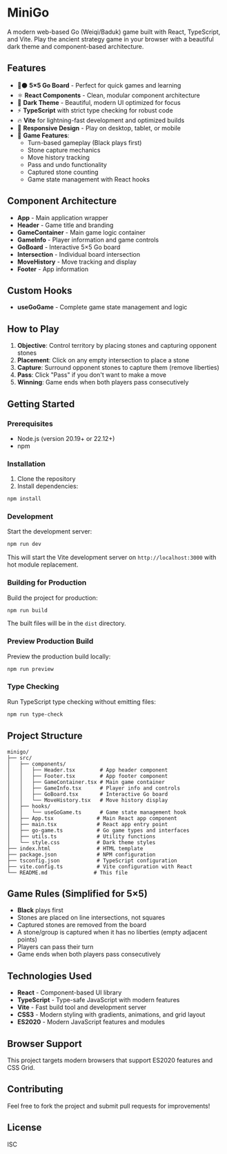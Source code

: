 # MiniGo

A modern web-based Go (Weiqi/Baduk) game built with React, TypeScript, and Vite. Play the ancient strategy game in your browser with a beautiful dark theme and component-based architecture.

## Features

- 🔴⚫ **5×5 Go Board** - Perfect for quick games and learning
- ⚛️ **React Components** - Clean, modular component architecture
- 🎨 **Dark Theme** - Beautiful, modern UI optimized for focus
- ⚡ **TypeScript** with strict type checking for robust code
- 🔥 **Vite** for lightning-fast development and optimized builds
- 📱 **Responsive Design** - Play on desktop, tablet, or mobile
- 🎯 **Game Features**:
  - Turn-based gameplay (Black plays first)
  - Stone capture mechanics
  - Move history tracking
  - Pass and undo functionality
  - Captured stone counting
  - Game state management with React hooks

## Component Architecture

- **App** - Main application wrapper
- **Header** - Game title and branding
- **GameContainer** - Main game logic container
- **GameInfo** - Player information and game controls
- **GoBoard** - Interactive 5×5 Go board
- **Intersection** - Individual board intersection
- **MoveHistory** - Move tracking and display
- **Footer** - App information

## Custom Hooks

- **useGoGame** - Complete game state management and logic

## How to Play

1. **Objective**: Control territory by placing stones and capturing opponent stones
2. **Placement**: Click on any empty intersection to place a stone
3. **Capture**: Surround opponent stones to capture them (remove liberties)
4. **Pass**: Click "Pass" if you don't want to make a move
5. **Winning**: Game ends when both players pass consecutively

## Getting Started

### Prerequisites

- Node.js (version 20.19+ or 22.12+)
- npm

### Installation

1. Clone the repository
2. Install dependencies:

```bash
npm install
```

### Development

Start the development server:

```bash
npm run dev
```

This will start the Vite development server on `http://localhost:3000` with hot module replacement.

### Building for Production

Build the project for production:

```bash
npm run build
```

The built files will be in the `dist` directory.

### Preview Production Build

Preview the production build locally:

```bash
npm run preview
```

### Type Checking

Run TypeScript type checking without emitting files:

```bash
npm run type-check
```

## Project Structure

```
minigo/
├── src/
│   ├── components/
│   │   ├── Header.tsx        # App header component
│   │   ├── Footer.tsx        # App footer component
│   │   ├── GameContainer.tsx # Main game container
│   │   ├── GameInfo.tsx      # Player info and controls
│   │   ├── GoBoard.tsx       # Interactive Go board
│   │   └── MoveHistory.tsx   # Move history display
│   ├── hooks/
│   │   └── useGoGame.ts      # Game state management hook
│   ├── App.tsx              # Main React app component
│   ├── main.tsx             # React app entry point
│   ├── go-game.ts           # Go game types and interfaces
│   ├── utils.ts             # Utility functions
│   └── style.css            # Dark theme styles
├── index.html               # HTML template
├── package.json             # NPM configuration
├── tsconfig.json            # TypeScript configuration
├── vite.config.ts           # Vite configuration with React
└── README.md               # This file
```

## Game Rules (Simplified for 5×5)

- **Black** plays first
- Stones are placed on line intersections, not squares
- Captured stones are removed from the board
- A stone/group is captured when it has no liberties (empty adjacent points)
- Players can pass their turn
- Game ends when both players pass consecutively

## Technologies Used

- **React** - Component-based UI library
- **TypeScript** - Type-safe JavaScript with modern features
- **Vite** - Fast build tool and development server
- **CSS3** - Modern styling with gradients, animations, and grid layout
- **ES2020** - Modern JavaScript features and modules

## Browser Support

This project targets modern browsers that support ES2020 features and CSS Grid.

## Contributing

Feel free to fork the project and submit pull requests for improvements!

## License

ISC
